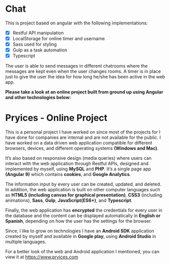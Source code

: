 # Chat

This is project based on angular with the following implementations:

- [x] Restful API manipulation
- [x] LocalStorage for online timer and username
- [x] Sass used for styling
- [x] Gulp as a task automation
- [x] Typescript

The user is able to send messages in different chatrooms where the messages are kept even when the user changes rooms. A timer is in place just to give the user the idea for how long he/she has been active in the web app.

**Please take a look at an online project built from ground up using Angular and other technologies below:**

# Pryices - Online Project

This is a personal project I have worked on since most of the projects for I have done for companies are internal and are not available for the public. I have worked on a data driven web application compatible for different browsers, devices, and different operating systems **(Windows and Mac)**. 

It’s also based on responsive design (media queries) where users can interact with the web application through Restful APIs, designed and implemented by myself, using **MySQL** and **PHP**. It’s a single page app **(Angular 9)** which contains **cookies**, and **Google Analytics**.

The information input by every user can be created, updated, and deleted. In addition, the web application is built on other computer languages such as **HTML5 (including canvas for graphical presentation)**, **CSS3** (including animations), **Sass**, **Gulp**, **JavaScript(ES6+)**, and **Typescript**.

Finally, the web application has **encrypted** the credentials for every user in the database and the content can be displayed automatically in **English or Spanish**, depending on how the user has the settings for the browser.

Since, I like to grow on technologies I have an **Android SDK** application created by myself and available in **Google play**, using **Android Studio** in multiple languages.

For a better look of the web and Android application I mentioned, you can view it at https://www.pryices.com
